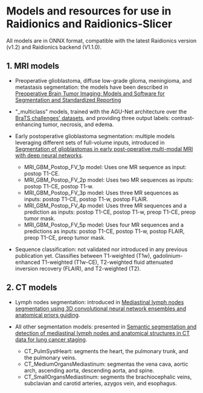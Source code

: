 # Models and resources for use in Raidionics and Raidionics-Slicer

All models are in ONNX format, compatible with the latest Raidionics version (v1.2) and Raidionics backend (V1.1.0).

## 1. MRI models
 * Preoperative glioblastoma, diffuse low-grade glioma, meningioma, and metastasis segmentation: the models have been described in [Preoperative Brain Tumor Imaging: Models and Software for Segmentation and Standardized Reporting](https://www.frontiersin.org/articles/10.3389/fneur.2022.932219/full?&utm_source=Email_to_authors_&utm_medium=Email&utm_content=T1_11.5e1_author&utm_campaign=Email_publication&field=&journalName=Frontiers_in_Neurology&id=932219)
 * "_multiclass" models, trained with the AGU-Net architecture over the [BraTS challenges' datasets](https://www.synapse.org/#!Synapse:syn51156910/wiki/), and providing three output labels: contrast-enhancing tumor, necrosis, and edema.

 * Early postoperative glioblastoma segmentation: multiple models leveraging different sets of full-volume inputs, introduced in [Segmentation of glioblastomas in early post-operative multi-modal MRI with deep neural networks](https://arxiv.org/abs/2304.08881).
     * MRI_GBM_Postop_FV_1p model: Uses one MR sequence as input: postop T1-CE.
     * MRI_GBM_Postop_FV_2p model: Uses two MR sequences as inputs: postop T1-CE, postop T1-w.
     * MRI_GBM_Postop_FV_3p model: Uses three MR sequences as inputs: postop T1-CE, postop T1-w, postop FLAIR.
     * MRI_GBM_Postop_FV_4p model: Uses three MR sequences and a prediction as inputs: postop T1-CE, postop T1-w, preop T1-CE, preop tumor mask.
     * MRI_GBM_Postop_FV_5p model: Uses four MR sequences and a predictions as inputs: postop T1-CE, postop T1-w, postop FLAIR, preop T1-CE, preop tumor mask.

 * Sequence classification: not validated nor introduced in any previous publication yet. Classifies between T1-weighted (T1w), gadolinium-enhanced T1-weighted (T1w-CE), T2-weighted fluid attenuated inversion recovery (FLAIR), and T2-weighted (T2).

## 2. CT models
 * Lymph nodes segmentation: introduced in [Mediastinal lymph nodes segmentation using 3D convolutional neural network ensembles and anatomical priors guiding](https://www.tandfonline.com/doi/pdf/10.1080/21681163.2022.2043778).

 * All other segmentation models: presented in [Semantic segmentation and detection of mediastinal lymph nodes and anatomical structures in CT data for lung cancer staging](https://link.springer.com/article/10.1007/s11548-019-01948-8).
    - CT_PulmSystHeart: segments the heart, the pulmonary trunk, and the pulmonary veins.
    - CT_MediumOrgansMediastinum: segmentas the vena cava, aortic arch, ascending aorta, descending aorta, and spine.
    - CT_SmallOrgansMediastinum: segments the brachiocephalic veins, subclavian and carotid arteries, azygos vein, and esophagus.
    

